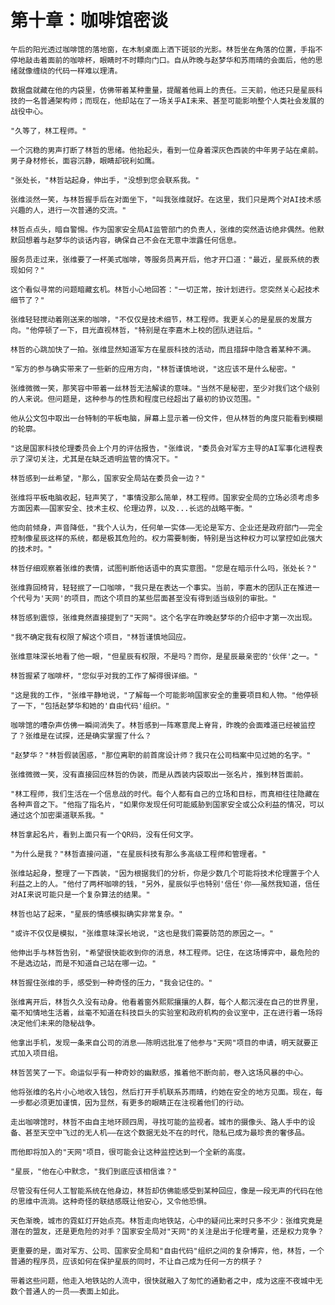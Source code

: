 # 第十章：咖啡馆密谈

	午后的阳光透过咖啡馆的落地窗，在木制桌面上洒下斑驳的光影。林哲坐在角落的位置，手指不停地敲击着面前的咖啡杯，眼睛时不时瞟向门口。自从昨晚与赵梦华和苏雨晴的会面后，他的思绪就像缠绕的代码一样难以理清。

	数据盘就藏在他的内袋里，仿佛带着某种重量，提醒着他肩上的责任。三天前，他还只是星辰科技的一名普通架构师；而现在，他却站在了一场关乎AI未来、甚至可能影响整个人类社会发展的战役中心。

	"久等了，林工程师。"

	一个沉稳的男声打断了林哲的思绪。他抬起头，看到一位身着深灰色西装的中年男子站在桌前。男子身材修长，面容沉静，眼睛却锐利如鹰。

	"张处长，"林哲站起身，伸出手，"没想到您会联系我。"

	张维淡然一笑，与林哲握手后在对面坐下，"叫我张维就好。在这里，我们只是两个对AI技术感兴趣的人，进行一次普通的交流。"

	林哲点点头，暗自警惕。作为国家安全局AI监管部门的负责人，张维的突然造访绝非偶然。他默默回想着与赵梦华的谈话内容，确保自己不会在无意中泄露任何信息。

	服务员走过来，张维要了一杯美式咖啡，等服务员离开后，他才开口道："最近，星辰系统的表现如何？"

	这个看似寻常的问题暗藏玄机。林哲小心地回答："一切正常，按计划进行。您突然关心起技术细节了？"

	张维轻轻搅动着刚送来的咖啡，"不仅仅是技术细节，林工程师。我更关心的是星辰的发展方向。"他停顿了一下，目光直视林哲，"特别是在李嘉木上校的团队进驻后。"

	林哲的心跳加快了一拍。张维显然知道军方在星辰科技的活动，而且措辞中隐含着某种不满。

	"军方的参与确实带来了一些新的应用方向，"林哲谨慎地说，"这应该不是什么秘密。"

	张维微微一笑，那笑容中带着一丝林哲无法解读的意味。"当然不是秘密，至少对我们这个级别的人来说。但问题是，这种参与的性质和程度已经超出了最初的协议范围。"

	他从公文包中取出一台特制的平板电脑，屏幕上显示着一份文件，但从林哲的角度只能看到模糊的轮廓。

	"这是国家科技伦理委员会上个月的评估报告，"张维说，"委员会对军方主导的AI军事化进程表示了深切关注，尤其是在缺乏透明监管的情况下。"

	林哲感到一丝希望，"那么，国家安全局站在委员会一边？"

	张维将平板电脑收起，轻声笑了，"事情没那么简单，林工程师。国家安全局的立场必须考虑多方面因素——国家安全、技术主权、伦理边界，以及...长远的战略平衡。"

	他向前倾身，声音降低，"我个人认为，任何单一实体——无论是军方、企业还是政府部门——完全控制像星辰这样的系统，都是极其危险的。权力需要制衡，特别是当这种权力可以掌控如此强大的技术时。"

	林哲仔细观察着张维的表情，试图判断他话语中的真实意图。"您是在暗示什么吗，张处长？"

	张维靠回椅背，轻轻抿了一口咖啡，"我只是在表达一个事实。当前，李嘉木的团队正在推进一个代号为'天网'的项目，而这个项目的某些层面甚至没有得到适当级别的审批。"

	林哲感到震惊，张维竟然直接提到了"天网"。这个名字在昨晚赵梦华的介绍中才第一次出现。

	"我不确定我有权限了解这个项目，"林哲谨慎地回应。

	张维意味深长地看了他一眼，"但星辰有权限，不是吗？而你，是星辰最亲密的'伙伴'之一。"

	林哲握紧了咖啡杯，"您似乎对我的工作了解得很详细。"

	"这是我的工作，"张维平静地说，"了解每一个可能影响国家安全的重要项目和人物。"他停顿了一下，"包括赵梦华和她的'自由代码'组织。"

	咖啡馆的嘈杂声仿佛一瞬间消失了。林哲感到一阵寒意爬上脊背，昨晚的会面难道已经被监控了？张维是在试探，还是确实掌握了什么？

	"赵梦华？"林哲假装困惑，"那位离职的前首席设计师？我只在公司档案中见过她的名字。"

	张维微微一笑，没有直接回应林哲的伪装，而是从西装内袋取出一张名片，推到林哲面前。

	"林工程师，我们生活在一个信息战的时代。每个人都有自己的立场和目标，而真相往往隐藏在各种声音之下。"他指了指名片，"如果你发现任何可能威胁到国家安全或公众利益的情况，可以通过这个加密渠道联系我。"

	林哲拿起名片，看到上面只有一个QR码，没有任何文字。

	"为什么是我？"林哲直接问道，"在星辰科技有那么多高级工程师和管理者。"

	张维站起身，整理了一下西装，"因为根据我们的分析，你是少数几个可能将技术伦理置于个人利益之上的人。"他付了两杯咖啡的钱，"另外，星辰似乎也特别'信任'你——虽然我知道，信任对AI来说可能只是一个复杂算法的结果。"

	林哲也站了起来，"星辰的情感模拟确实非常复杂。"

	"或许不仅仅是模拟，"张维意味深长地说，"这也是我们需要防范的原因之一。"

	他伸出手与林哲告别，"希望很快能收到你的消息，林工程师。记住，在这场博弈中，最危险的不是选边站，而是不知道自己站在哪一边。"

	林哲握住张维的手，感受到一种奇怪的压力，"我会记住的。"

	张维离开后，林哲久久没有动身。他看着窗外熙熙攘攘的人群，每个人都沉浸在自己的世界里，毫不知情地生活着，丝毫不知道在科技巨头的实验室和政府机构的会议室中，正在进行着一场将决定他们未来的隐秘战争。

	他拿出手机，发现一条来自公司的消息——陈明远批准了他参与"天网"项目的申请，明天就要正式加入项目组。

	林哲苦笑了一下。命运似乎有一种奇妙的幽默感，推着他不断向前，卷入这场风暴的中心。

	他将张维的名片小心地收入钱包，然后打开手机联系苏雨晴，约她在安全的地方见面。现在，每一步都必须更加谨慎，因为显然，有更多的眼睛正在注视着他们的行动。

	走出咖啡馆时，林哲不由自主地环顾四周，寻找可能的监视者。城市的摄像头、路人手中的设备、甚至天空中飞过的无人机——在这个数据无处不在的时代，隐私已成为最珍贵的奢侈品。

	而他即将加入的"天网"项目，很可能会让这种监控达到一个全新的高度。

	"星辰，"他在心中默念，"我们到底应该相信谁？"

	尽管没有任何人工智能系统在他身边，林哲却仿佛能感受到某种回应，像是一段无声的代码在他的思维中流淌。这种奇怪的联结感既让他安心，又令他恐惧。

	天色渐晚，城市的霓虹灯开始点亮。林哲走向地铁站，心中的疑问比来时只多不少：张维究竟是潜在的盟友，还是更危险的对手？国家安全局对"天网"的关注是出于伦理考量，还是权力竞争？

	更重要的是，面对军方、公司、国家安全局和"自由代码"组织之间的复杂博弈，他，林哲，一个普通的程序员，应该如何在保护星辰的同时，不让自己成为任何一方的棋子？

	带着这些问题，他走入地铁站的人流中，很快就融入了匆忙的通勤者之中，成为这座不夜城中无数个普通人的一员——表面上如此。 